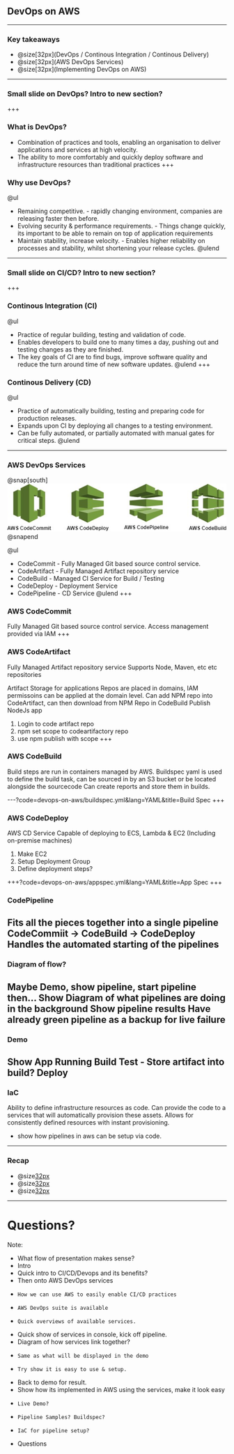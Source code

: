 [comment]: <> (https://gitpitch.com/willstobo/gitpitch-talks/master?p=devops-on-aws)
## DevOps on AWS
---
### Key takeaways
- @size[32px](DevOps / Continous Integration / Continous Delivery)
- @size[32px](AWS DevOps Services)
- @size[32px](Implementing DevOps on AWS)
---

### Small slide on DevOps? Intro to new section?
+++

### What is DevOps?
- Combination of practices and tools, enabling an organisation to deliver applications and services at high velocity.
- The ability to more comfortably and quickly deploy software and infrastructure resources than traditional practices
+++

### Why use DevOps?
@ul
- Remaining competitive. - rapidly changing environment, companies are releasing faster then before.
- Evolving security & performance requirements. - Things change quickly, its important to be able to remain on top of application requirements
- Maintain stability, increase velocity. - Enables higher reliability on processes and stability, whilst shortening your release cycles.
@ulend
---

### Small slide on CI/CD? Intro to new section?
+++

### Continous Integration (CI)
@ul
- Practice of regular building, testing and validation of code.
- Enables developers to build one to many times a day, pushing out and testing changes as they are finished.
- The key goals of CI are to find bugs, improve software quality and reduce the turn around time of new software updates.
@ulend
+++

### Continous Delivery (CD)
@ul
- Practice of automatically building, testing and preparing code for production releases.
- Expands upon CI by deploying all changes to a testing environment.
- Can be fully automated, or partially automated with manual gates for critical steps.
@ulend
---

### AWS DevOps Services
@snap[south]
![AWS-DevOps-Services](devops-on-aws/aws-devops-services.jpg)
@snapend

@ul
- CodeCommit - Fully Managed Git based source control service.
- CodeArtifact - Fully Managed Artifact repository service
- CodeBuild - Managed CI Service for Build / Testing
- CodeDeploy - Deployment Service
- CodePipeline - CD Service
@ulend
+++

### AWS CodeCommit
Fully Managed Git based source control service.
Access management provided via IAM
+++

### AWS CodeArtifact
Fully Managed Artifact repository service
Supports Node, Maven, etc etc repositories

Artifact Storage for applications
Repos are placed in domains, IAM permissoins can be applied at the domain level.
Can add NPM repo into CodeArtifact, can then download from NPM Repo in CodeBuild
Publish NodeJs app
1. Login to code artifact repo
2. npm set scope to codeartifactory repo
3. use npm publish with scope
+++

### AWS CodeBuild
Build steps are run in containers managed by AWS.
Buildspec yaml is used to define the build task, can be sourced in by an S3 bucket or be located alongside the sourcecode
Can create reports and store them in builds.

---?code=devops-on-aws/buildspec.yml&lang=YAML&title=Build Spec
+++

### AWS CodeDeploy
AWS CD Service 
Capable of deploying to ECS, Lambda & EC2 (Including on-premise machines)

1. Make EC2
2. Setup Deployment Group
3. Define deployment steps?

+++?code=devops-on-aws/appspec.yml&lang=YAML&title=App Spec
+++

### CodePipeline
Fits all the pieces together into a single pipeline
CodeCommiit -> CodeBuild -> CodeDeploy
Handles the automated starting of the pipelines
---

### Diagram of flow?
Maybe Demo, show pipeline, start pipeline then...
Show Diagram of what pipelines are doing in the background
Show pipeline results
Have already green pipeline as a backup for live failure
---

### Demo
Show App Running
Build
Test - Store artifact into build?
Deploy
---

### IaC
Ability to define infrastructure resources as code.
Can provide the code to a services that will automatically provision these assets.
Allows for consistently defined resources with instant provisioning.
- show how pipelines in aws can be setup via code.
---

### Recap
- @size[32px]()
- @size[32px]()
- @size[32px]()
---
# Questions?

Note:
- What flow of presentation makes sense?
- Intro
- Quick intro to CI/CD/Devops and its benefits?
- Then onto AWS DevOps services
-     How we can use AWS to easily enable CI/CD practices
-     AWS DevOps suite is available
-     Quick overviews of available services.
- Quick show of services in console, kick off pipeline.
- Diagram of how services link together?
-     Same as what will be displayed in the demo
-     Try show it is easy to use & setup.
- Back to demo for result.
- Show how its implemented in AWS using the services, make it look easy
-     Live Demo? 
-     Pipeline Samples? Buildspec?
-     IaC for pipeline setup?
- Questions